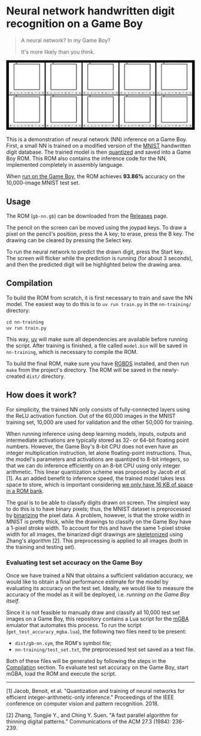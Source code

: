 # Neural network handwritten digit recognition on a Game Boy

>A neural network? In _my_ Game Boy?
>
>It's more likely than you think.

![Screen recordings of an emulator running the ROM, predicting all hand-drawn digits from 0 to 9](./media/gb-nn.gif)

This is a demonstration of neural network (NN) inference on a Game Boy.
First, a small NN is trained on a modified version of the [MNIST](https://en.wikipedia.org/wiki/MNIST_database) handwritten digit database.
The trained model is then [quantized](https://huggingface.co/docs/optimum/concept_guides/quantization) and saved into a Game Boy ROM.
This ROM also contains the inference code for the NN, implemented completely in assembly language.

When [run on the Game Boy](#evaluating-test-set-accuracy-on-the-game-boy), the ROM achieves **93.86%** accuracy on the 10,000-image MNIST test set.

## Usage

The ROM (`gb-nn.gb`) can be downloaded from the [Releases](https://github.com/jongoiko/gb-nn/releases/) page.

The pencil on the screen can be moved using the joypad keys.
To draw a pixel on the pencil's position, press the A key;
to erase, press the B key.
The drawing can be cleared by pressing the Select key.

To run the neural network to predict the drawn digit, press the Start key.
The screen will flicker while the prediction is running (for about 3 seconds), and then the predicted digit will be highlighted below the drawing area.

## Compilation

To build the ROM from scratch, it is first necessary to train and save the NN model.
The easiest way to do this is to `uv run train.py` in the `nn-training/` directory:

```shell
cd nn-training
uv run train.py
```

This way, [uv](https://docs.astral.sh/uv/) will make sure all dependencies are available before running the script.
After training is finished, a file called `model.bin` will be saved in `nn-training`,
which is necessary to compile the ROM.

To build the final ROM, make sure you have [RGBDS](https://rgbds.gbdev.io/) installed, and then run `make` from the project's directory.
The ROM will be saved in the newly-created `dist/` directory.

## How does it work?

For simplicity, the trained NN only consists of fully-connected layers using the ReLU activation function.
Out of the 60,000 images in the MNIST training set, 10,000 are used for validation and the other 50,000 for training.

When running inference using deep learning models, inputs, outputs and intermediate activations are typically stored as 32- or 64-bit floating point numbers.
However, the Game Boy's 8-bit CPU does not even have an integer multiplication instruction, let alone floating-point instructions.
Thus, the model's parameters and activations are quantized to 8-bit integers, so that we can do inference efficiently on an 8-bit CPU using only integer arithmetic.
This linear quantization scheme was proposed by Jacob _et al._ [1].
As an added benefit to inference speed, the trained model takes less space to store, which is important considering [we only have 16 KB of space in a ROM bank](https://gbdev.io/pandocs/Memory_Map.html).

The goal is to be able to classify digits drawn on screen.
The simplest way to do this is to have binary pixels;
thus, the MNIST dataset is preprocessed by [binarizing](https://en.wikipedia.org/wiki/Thresholding_(image_processing)) the pixel data.
A problem, however, is that the stroke width in MNIST is pretty thick, while the drawings to classify on the Game Boy have a 1-pixel stroke width.
To account for this and have the same 1-pixel stroke width for all images, the binarized digit drawings are [skeletonized](https://scikit-image.org/docs/0.25.x/auto_examples/edges/plot_skeleton.html) using Zhang's algorithm [2].
This preprocessing is applied to all images (both in the training and testing set).

### Evaluating test set accuracy on the Game Boy

Once we have trained a NN that obtains a sufficient validation accuracy, we would like to obtain a final performance estimate for the model by evaluating its accuracy on the test set.
Ideally, we would like to measure the accuracy of the model as it will be deployed, i.e. _running on the Game Boy itself_.

Since it is not feasible to manually draw and classify all 10,000 test set images on a Game Boy, this repository contains a Lua script for the [mGBA](https://mgba.io/) emulator that automates this process.
To run the script (`get_test_accuracy_mgba.lua`), the following two files need to be present:

- `dist/gb-nn.sym`, the ROM's symbol file;
- `nn-training/test_set.txt`, the preprocessed test set saved as a text file.

Both of these files will be generated by following the steps in the [Compilation](#compilation) section.
To evaluate test set accuracy on the Game Boy, start mGBA, load the ROM and execute the script.

---

[1] Jacob, Benoit, et al. "Quantization and training of neural networks for efficient integer-arithmetic-only inference." Proceedings of the IEEE conference on computer vision and pattern recognition. 2018.

[2] Zhang, Tongjie Y., and Ching Y. Suen. "A fast parallel algorithm for thinning digital patterns." Communications of the ACM 27.3 (1984): 236-239.
